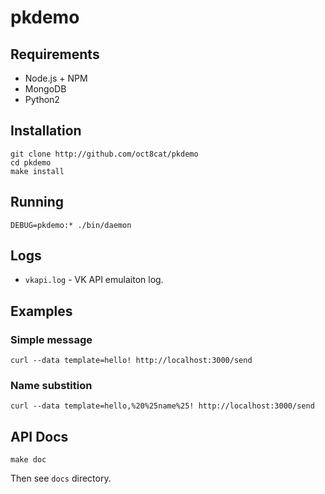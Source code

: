 # pkdemo

## Requirements

* Node.js + NPM
* MongoDB
* Python2

## Installation

```
git clone http://github.com/oct8cat/pkdemo
cd pkdemo
make install
```

## Running

```
DEBUG=pkdemo:* ./bin/daemon
```

## Logs

* `vkapi.log` - VK API emulaiton log.

## Examples

### Simple message
```
curl --data template=hello! http://localhost:3000/send
```

### Name substition
```
curl --data template=hello,%20%25name%25! http://localhost:3000/send
```


## API Docs

```
make doc
```
Then see `docs` directory.
